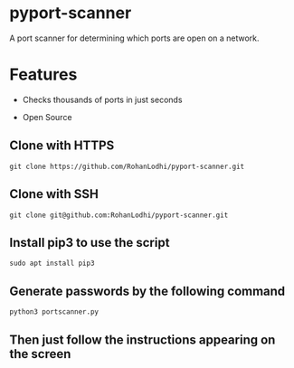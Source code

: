 # pyport-scanner
A port scanner for determining which ports are open on a network.

# Features
* Checks thousands of ports in just seconds

* Open Source

## Clone with HTTPS
```
git clone https://github.com/RohanLodhi/pyport-scanner.git
```

## Clone with SSH
```
git clone git@github.com:RohanLodhi/pyport-scanner.git
```

## Install pip3 to use the script
```
sudo apt install pip3 
```

## Generate passwords by the following command
```
python3 portscanner.py
```

## Then just follow the instructions appearing on the screen
